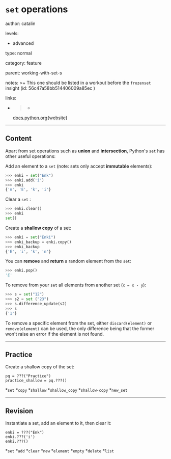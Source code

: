 # `set` operations
author: catalin

levels:

  - advanced

type: normal

category: feature

parent: working-with-set-s

notes: >+
  This one should be listed in a workout before the `frozenset` insight (id:
  56c47a58bb514406009a85ec )


links:

  - >-
    [docs.python.org](https://docs.python.org/3.5/library/stdtypes.html#set-types-set-frozenset){website}

---
## Content

Apart from set operations such as **union** and **intersection**, Python's `set` has other useful operations:

Add an element to a `set` (note: sets only accept **immutable** elements):
```python
>>> enki = set("Enk")
>>> enki.add('i')
>>> enki
{'n', 'E', 'k', 'i'}

```
Clear a `set` :
```python
>>> enki.clear()
>>> enki
set()
```
Create a **shallow copy** of a set:
```python
>>> enki = set("Enki")
>>> enki_backup = enki.copy()
>>> enki_backup
{'E', 'i', 'k', 'n'}
```

You can **remove** and **return** a random element from the `set`:
```python
>>> enki.pop()
'E'
```

To remove from your `set` all elements from another set (`x = x - y`):
```python
>>> s = set("12")
>>> s2 = set ("23")
>>> s.difference_update(s2)
>>> s
{'1'}
```
To remove a specific element from the set, either `discard(element)` or `remove(element)` can be used, the only difference being that the former won't raise an error if the element is not found.

---
## Practice

Create a shallow copy of the set:

```
pq = ???("Practice") 
practice_shallow = pq.???() 
```
*`set` 
*`copy` 
*`shallow` 
*`shallow_copy` 
*`shallow-copy` 
*`new_set`

---
## Revision

Instantiate a set, add an element to it, then clear it:

```
enki = ???("Enk") 
enki.???('i') 
enki.???()
```

*`set` 
*`add` 
*`clear` 
*`new` 
*`element` 
*`empty` 
*`delete` 
*`list`